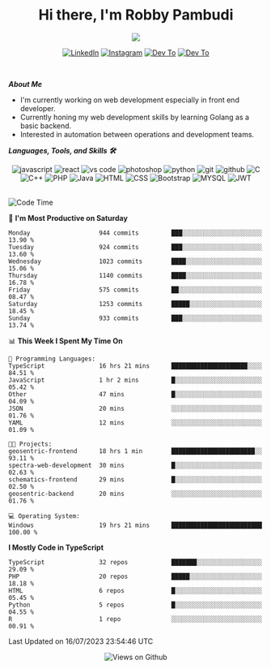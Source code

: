 <div align="center">
   <h1>Hi there, I'm Robby Pambudi </h1>

<img src="https://pronoun.cyou/x/y?subject=He&object=Him&height=20"> 
</div>

<p align='center'>
   <a href="https://www.linkedin.com/in/robbypambudi" target="_blank"><img src="https://img.shields.io/badge/LinkedIn-0077B5?style=for-the-badge&logo=linkedin&logoColor=white" alt="LinkedIn"></a>
   <a href="https://www.instagram.com/robbypambudi" target="_blank"><img src="https://img.shields.io/badge/Instagram-E4405F?style=for-the-badge&logo=instagram&logoColor=white" alt="Instagram"></a>
   <a href="https://dev.to/robbypambudi" target="_blank"><img src="https://img.shields.io/badge/dev.to-0A0A0A?style=for-the-badge&logo=dev.to&logoColor=white" alt="Dev To"></a>
   <a href="https://www.facebook.com/robbyulungpambudi" target="_blank"><img src="https://img.shields.io/badge/Facebook-1877F2?style=for-the-badge&logo=facebook&logoColor=white" alt="Dev To"></a>

</p> <p>
<br>
   
***About Me***
   
- I'm currently working on web development especially in front end developer.
- Currently honing my web development skills by learning Golang as a basic backend.
- Interested in automation between operations and development teams.
 
   
***Languages, Tools, and Skills 🛠***

   <div align="center">
   <img src="https://img.shields.io/badge/JavaScript-F7DF1E?style=for-the-badge&logo=javascript&logoColor=black" alt="javascript" />
      <img src="https://img.shields.io/badge/React-61DAFB?style=for-the-badge&logo=react&logoColor=black" alt="react" />
      <img src="https://img.shields.io/badge/vs%20code-007ACC?style=for-the-badge&logo=visual%20studio%20code&logoColor=white" alt="vs code" />
      <img src="https://img.shields.io/badge/adobe%20photoshop-31A8FF?style=for-the-badge&logo=adobe%20photoshop&logoColor=white" alt="photoshop" />
      <img src="https://img.shields.io/badge/python-3776AB?style=for-the-badge&logo=python&logoColor=white" alt="python" />
      <img src="https://img.shields.io/badge/Git-F05032?style=for-the-badge&logo=git&logoColor=white" alt="git" />
      <img src="https://img.shields.io/badge/GitHub-100000?style=for-the-badge&logo=github&logoColor=white" alt="github" />
      <img src="https://img.shields.io/badge/c-%2300599C.svg?style=for-the-badge&logo=c&logoColor=white" alt="C" />
      <img src="https://img.shields.io/badge/c++-%2300599C.svg?style=for-the-badge&logo=c%2B%2B&logoColor=white" alt="C++" />   
      <img src="https://img.shields.io/badge/PHP-777BB4?style=for-the-badge&logo=php&logoColor=white" alt="PHP" />
      <img src="https://img.shields.io/badge/Java-ED8B00?style=for-the-badge&logo=java&logoColor=white" alt="Java"/>
      <img src="https://img.shields.io/badge/HTML5-E34F26?style=for-the-badge&logo=html5&logoColor=white" alt="HTML" />
      <img src="https://img.shields.io/badge/CSS-239120?&style=for-the-badge&logo=css3&logoColor=white" alt ="CSS" />
      <img src="https://img.shields.io/badge/Bootstrap-563D7C?style=for-the-badge&logo=bootstrap&logoColor=white" alt="Bootstrap" />
      <img src="https://img.shields.io/badge/MySQL-00000F?style=for-the-badge&logo=mysql&logoColor=white" alt="MYSQL" />
      <img src="https://img.shields.io/badge/json%20web%20tokens-323330?style=for-the-badge&logo=json-web-tokens&logoColor=pink" alt="JWT" />
      
   </div><br>
   
<!--START_SECTION:waka-->
![Code Time](http://img.shields.io/badge/Code%20Time-873%20hrs%2053%20mins-blue)

📅 **I'm Most Productive on Saturday** 

```text
Monday                   944 commits         ███░░░░░░░░░░░░░░░░░░░░░░   13.90 % 
Tuesday                  924 commits         ███░░░░░░░░░░░░░░░░░░░░░░   13.60 % 
Wednesday                1023 commits        ████░░░░░░░░░░░░░░░░░░░░░   15.06 % 
Thursday                 1140 commits        ████░░░░░░░░░░░░░░░░░░░░░   16.78 % 
Friday                   575 commits         ██░░░░░░░░░░░░░░░░░░░░░░░   08.47 % 
Saturday                 1253 commits        █████░░░░░░░░░░░░░░░░░░░░   18.45 % 
Sunday                   933 commits         ███░░░░░░░░░░░░░░░░░░░░░░   13.74 % 
```


📊 **This Week I Spent My Time On** 

```text
💬 Programming Languages: 
TypeScript               16 hrs 21 mins      █████████████████████░░░░   84.51 % 
JavaScript               1 hr 2 mins         █░░░░░░░░░░░░░░░░░░░░░░░░   05.42 % 
Other                    47 mins             █░░░░░░░░░░░░░░░░░░░░░░░░   04.09 % 
JSON                     20 mins             ░░░░░░░░░░░░░░░░░░░░░░░░░   01.76 % 
YAML                     12 mins             ░░░░░░░░░░░░░░░░░░░░░░░░░   01.09 % 

🐱‍💻 Projects: 
geosentric-frontend      18 hrs 1 min        ███████████████████████░░   93.11 % 
spectra-web-development  30 mins             █░░░░░░░░░░░░░░░░░░░░░░░░   02.63 % 
schematics-frontend      29 mins             █░░░░░░░░░░░░░░░░░░░░░░░░   02.50 % 
geosentric-backend       20 mins             ░░░░░░░░░░░░░░░░░░░░░░░░░   01.76 % 

💻 Operating System: 
Windows                  19 hrs 21 mins      █████████████████████████   100.00 % 
```

**I Mostly Code in TypeScript** 

```text
TypeScript               32 repos            ███████░░░░░░░░░░░░░░░░░░   29.09 % 
PHP                      20 repos            █████░░░░░░░░░░░░░░░░░░░░   18.18 % 
HTML                     6 repos             █░░░░░░░░░░░░░░░░░░░░░░░░   05.45 % 
Python                   5 repos             █░░░░░░░░░░░░░░░░░░░░░░░░   04.55 % 
R                        1 repo              ░░░░░░░░░░░░░░░░░░░░░░░░░   00.91 % 
```




 Last Updated on 16/07/2023 23:54:46 UTC
<!--END_SECTION:waka-->

<div align="center">
<img src="https://komarev.com/ghpvc/?username=robbypambudi&color=green" alt="Views on Github" />
</div>

